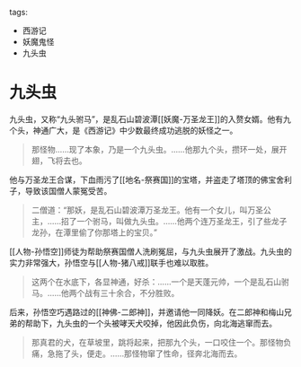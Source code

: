 tags:
  - 西游记
  - 妖魔鬼怪
  - 九头虫

# 九头虫

九头虫，又称“九头驸马”，是乱石山碧波潭[[妖魔-万圣龙王]]的入赘女婿。他有九个头，神通广大，是《西游记》中少数最终成功逃脱的妖怪之一。

> 那怪物……现了本象，乃是一个九头虫。……他那九个头，攒环一处，展开翅，飞将去也。

他与万圣龙王合谋，下血雨污了[[地名-祭赛国]]的宝塔，并盗走了塔顶的佛宝舍利子，导致该国僧人蒙冤受苦。

> 二僧道：“那妖，是乱石山碧波潭万圣龙王。他有一个女儿，叫万圣公主，……招了一个驸马，叫做九头虫。……他两个连万圣龙王，引了些龙子龙孙，在潭里偷了你那塔上的宝贝。”

[[人物-孙悟空]]师徒为帮助祭赛国僧人洗刷冤屈，与九头虫展开了激战。九头虫的实力非常强大，孙悟空与[[人物-猪八戒]]联手也难以取胜。

> 这两个在水底下，各显神通，好杀：……一个是天蓬元帅，一个是乱石山驸马。……他两个战有三十余合，不分胜败。

后来，孙悟空巧遇路过的[[神佛-二郎神]]，并邀请他一同降妖。在二郎神和梅山兄弟的帮助下，九头虫的一个头被哮天犬咬掉，他因此负伤，向北海逃窜而去。

> 那真君的犬，在草坡里，跳将起来，把那九个头，一口咬住一个。那怪物负痛，急拖了头，便走。……那怪物窜了性命，径奔北海而去。
